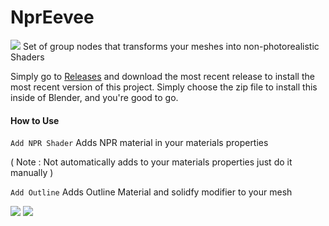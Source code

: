 # NprEevee

![](https://imgur.com/zOT23Hr.png)
Set of group nodes that transforms your meshes into non-photorealistic Shaders

Simply go to [Releases](https://github.com/kents00/NprEevee/releases) and download the most recent release to install the most recent version of this project. 
Simply choose the zip file to install this inside of Blender, and you're good to go.

#### How to Use

`Add NPR Shader` Adds NPR material in your materials properties 

( Note : Not automatically adds to your materials properties just do it manually )

`Add Outline` Adds Outline Material and solidfy modifier to your mesh

![](https://imgur.com/rhAhITn.png)
![](https://imgur.com/DDLfxmk.png)

